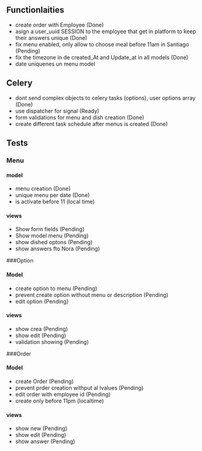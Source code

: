 ## Functionlaities
- create order with Employee (Done)
- asign a user_uuid SESSION to the employee that get in platform to keep their answers unique (Done)
- fix menu enabled, only allow to choose meal before 11am in Santiago (Pending)
- fix the timezone in de created_At and Update_at in all models (Done)
- date uniquenes un menu model

## Celery

- dont send complex objects to celery tasks (options), user options array (Done)
- use dispatcher for signal (Ready)
- form validations for menu and dish creation (Done)
- create different task schedule after menus is created (Done)

## Tests

### Menu

#### model
- menu creation (Done)
- unique menu per date (Done)
- is activate before 11 (local time)

#### views
- Show form fields (Pending)
- Show model menu (Pending)
- show dished optons (Pending)
- show answers fto Nora (Pending)


###Option

#### Model
- create option to menu (Pending)
- prevent create option without menu or description (Pending)
- edit option (Pending)

#### views
- show crea (Pending)
- show edit (Pending)
- validation showing (Pending)

###Order

#### Model
- create Order  (Pending)
- prevent prder creation withput al lvalues (Pending)
- edit order with employee id (Pending)
- create only before 11pm (localtime)


#### views
- show new (Pending)
- show edit (Pending)
- show answer (Pending)



